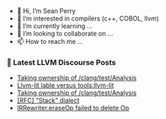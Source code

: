 - 👋 Hi, I’m Sean Perry
- 👀 I’m interested in compilers (c++, COBOL, llvm)
- 🌱 I’m currently learning ...
- 💞️ I’m looking to collaborate on ...
- 📫 How to reach me ...

<!---
s66perry/s66perry is a ✨ special ✨ repository because its `README.md` (this file) appears on your GitHub profile.
You can click the Preview link to take a look at your changes.
--->
### 📕 Latest LLVM Discourse Posts

<!-- DISCOURSE-LLVM:START -->
- [Taking ownership of /clang/test/Analysis](https://discourse.llvm.org/t/taking-ownership-of-clang-test-analysis/84689#post_5)
- [Llvm-lit lable versus tools:llvm-lit](https://discourse.llvm.org/t/llvm-lit-lable-versus-tools-llvm-lit/84748#post_1)
- [Taking ownership of /clang/test/Analysis](https://discourse.llvm.org/t/taking-ownership-of-clang-test-analysis/84689#post_4)
- [[RFC] &quot;Stack&quot; dialect](https://discourse.llvm.org/t/rfc-stack-dialect/84737#post_10)
- [IRRewriter.eraseOp failed to delete Op](https://discourse.llvm.org/t/irrewriter-eraseop-failed-to-delete-op/84745#post_3)
<!-- DISCOURSE-LLVM:END -->
